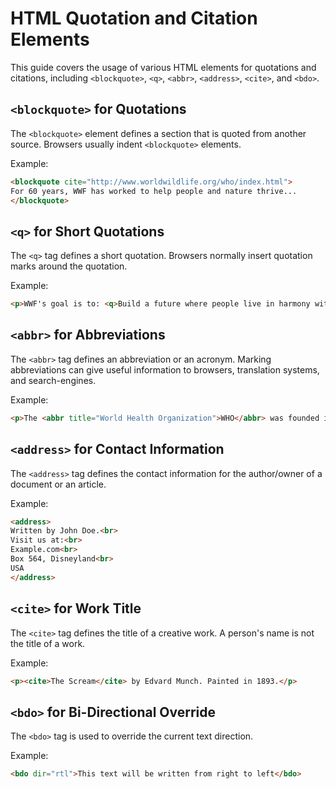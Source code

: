 # HTML Quotation and Citation Elements

This guide covers the usage of various HTML elements for quotations and citations, including `<blockquote>`, `<q>`, `<abbr>`, `<address>`, `<cite>`, and `<bdo>`.

## `<blockquote>` for Quotations

The `<blockquote>` element defines a section that is quoted from another source. Browsers usually indent `<blockquote>` elements.

Example:

```html
<blockquote cite="http://www.worldwildlife.org/who/index.html">
For 60 years, WWF has worked to help people and nature thrive...
</blockquote>
```

## `<q>` for Short Quotations

The `<q>` tag defines a short quotation. Browsers normally insert quotation marks around the quotation.

Example:

```html
<p>WWF's goal is to: <q>Build a future where people live in harmony with nature.</q></p>
```

## `<abbr>` for Abbreviations

The `<abbr>` tag defines an abbreviation or an acronym. Marking abbreviations can give useful information to browsers, translation systems, and search-engines.

Example:

```html
<p>The <abbr title="World Health Organization">WHO</abbr> was founded in 1948.</p>
```

## `<address>` for Contact Information

The `<address>` tag defines the contact information for the author/owner of a document or an article.

Example:

```html
<address>
Written by John Doe.<br>
Visit us at:<br>
Example.com<br>
Box 564, Disneyland<br>
USA
</address>
```

## `<cite>` for Work Title

The `<cite>` tag defines the title of a creative work. A person's name is not the title of a work.

Example:

```html
<p><cite>The Scream</cite> by Edvard Munch. Painted in 1893.</p>
```

## `<bdo>` for Bi-Directional Override

The `<bdo>` tag is used to override the current text direction.

Example:

```html
<bdo dir="rtl">This text will be written from right to left</bdo>
```
